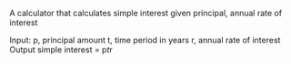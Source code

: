 A calculator that calculates simple interest given principal, annual rate of interest 

Input:
   p, principal amount
   t, time period in years
   r, annual rate of interest
Output
   simple interest = p*t*r
